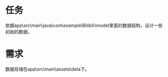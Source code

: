 # 任务
依据app\src\main\java\com\example\Bilibili\model里面的数据结构，设计一些初始的数据。

# 需求
数据存储在app\src\main\assets\data下。